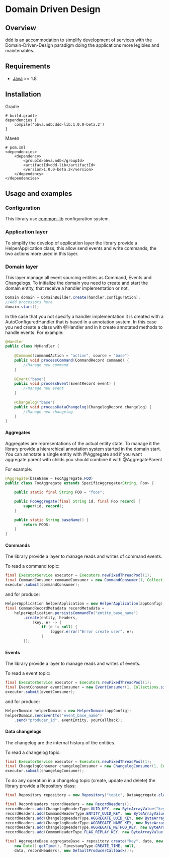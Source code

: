 Domain Driven Design
==================

## Overview

ddd is an accommodation to simplify development of services with the Domain-Driven-Design paradigm  doing the applications more legibles and maintenables.

## Requirements

* [Java](https://www.java.com) >= 1.8

## Installation

Gradle
```text/plain
# build.gradle
dependencies {
	compile('bbva.ndb:ddd-lib:1.0.0-beta.2')
}
```

Maven
```text/plain
# pom.xml
<dependencies>
    <dependency>
        <groupId>bbva.ndb</groupId>
        <artifactId>ddd-lib</artifactId>
        <version>1.0.0-beta.2</version>
    </dependency>
</dependencies>
```

## Usage and examples

### Configuration

This library use [common-lib](../archer-common-lib/README.md) configuration system.

### Application layer

To simplify the develop of application layer the library provide a HelperApplication class, this allow send events and write commands, the two actions more used in this layer.

### Domain layer

This layer manage all event sourcing entities as Command, Events and Changelogs.
To initialize the domain you need to create and start the domain entity, that receive a handler implementation or not.
```java
Domain domain = DomainBuilder.create(handler,configuration);
//Add processors here
domain.start();
```
In the case that you not specify a handler implementation it is created with a AutoConfiguredHandler that is based in a annotation system. In this case you ned create a class with @Handler and in it create annotated methods to handle events. For example:
```java
@Handler
public class MyHandler { 
    
    @Command(commandAction = "action", source = "base")
    public void processCommand(CommandRecord command) {
        //Manage new command    
    }
    
    @Event("base")
    public void processEvent(EventRecord event) {
        //manage new event
    }
    
    @Changelog("base")
    public void processDataChangelog(ChangelogRecord changelog) {
        //Manage new changelog
    }
}
```

#### Aggregates
Aggregates are representations of the actual entity state. To manage it the library provide a hierarchical annotation system started in the domain start.
You can annotate a single entity with @Aggregate and if you want aggregate parent with childs you should combine it with @AggregateParent

For example:
```java
@Aggregate(baseName = FooAggregate.FOO)
public class FooAggregate extends SpecificAggregate<String, Foo> {

    public static final String FOO = "foos";

    public FooAggregate(final String id, final Foo record) {
        super(id, record);
    }

    public static String baseName() {
        return FOOS;
    }
}

```

#### Commands
The library provide a layer to manage reads and writes of command events.

To read a command topic:
```java
final ExecutorService executor = Executors.newFixedThreadPool(1);
final CommandConsumer commandConsumer = new CommandConsumer(1, Collections.singletonList("topic"), yourCallback, configuration);
executor.submit(commandConsumer);
```
and for produce:
```java
HelperApplication helperApplication = new HelperApplication(appConfig);
final CommandRecordMetadata recordMetadata =
    helperApplication.persistsCommandTo("entity_base_name")
        .create(entity, headers,
            (key, e) -> {
                if (e != null) {
                    logger.error("Error create user", e);
                }
        });
```

#### Events
The library provide a layer to manage reads and writes of events.

To read a event topic:
```java
final ExecutorService executor = Executors.newFixedThreadPool(1);
final EventConsumer eventConsumer = new EventConsumer(1, Collections.singletonList("event_topic"), yourCallback, configuration);
executor.submit(eventConsumer);
```
and for produce:
```java
HelperDomain helperDomain = new HelperDomain(appConfig);
helperDomain.sendEventTo("event_base_name")
    .send("producer_id", eventEntity, yourCallback);
```

#### Data changelogs
The changelog are the internal history of the entities.

To read a changelog topic:
```java
final ExecutorService executor = Executors.newFixedThreadPool(1);
final ChangelogConsumer changelogConsumer = new ChangelogConsumer(1, Collections.singletonList("changelog_topic"), yourCallback, configuration);
executor.submit(changelogConsumer);
```

To do any operation in a changelog topic (create, update and delete) the library provide a Repository class:
```java
final Repository repository = new Repository("topic", DataAggregate.class, configuration);

final RecordHeaders recordHeaders = new RecordHeaders();
recordHeaders.add(ChangelogHeaderType.UUID_KEY, new ByteArrayValue("key"));
recordHeaders.add(CommandHeaderType.ENTITY_UUID_KEY, new ByteArrayValue("entityUUid"));
recordHeaders.add(ChangelogHeaderType.AGGREGATE_UUID_KEY, new ByteArrayValue("euuid"));
recordHeaders.add(ChangelogHeaderType.AGGREGATE_NAME_KEY, new ByteArrayValue("aggName"));
recordHeaders.add(ChangelogHeaderType.AGGREGATE_METHOD_KEY, new ByteArrayValue("aggMethod"));
recordHeaders.add(CommonHeaderType.FLAG_REPLAY_KEY, new ByteArrayValue(false));

final AggregateBase aggregateBase = repository.create("key", data, new CommandRecord("topic", 1, 1,
    new Date().getTime(), TimestampType.CREATE_TIME, null,
    data, recordHeaders), new DefaultProducerCallback());
```
